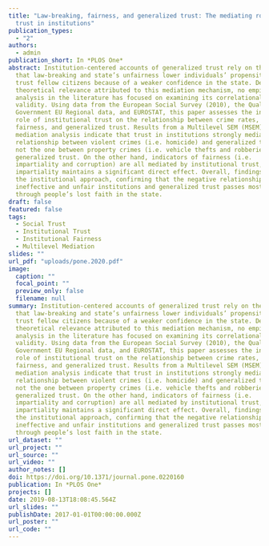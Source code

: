 ```yaml
---
title: "Law-breaking, fairness, and generalized trust: The mediating role of
  trust in institutions"
publication_types:
  - "2"
authors:
  - admin
publication_short: In *PLOS One*
abstract: Institution-centered accounts of generalized trust rely on the idea
  that law-breaking and state’s unfairness lower individuals’ propensity to
  trust fellow citizens because of a weaker confidence in the state. Despite the
  theoretical relevance attributed to this mediation mechanism, no empirical
  analysis in the literature has focused on examining its correlational
  validity. Using data from the European Social Survey (2010), the Quality of
  Government EU Regional data, and EUROSTAT, this paper assesses the intervening
  role of institutional trust on the relationship between crime rates, state’s
  fairness, and generalized trust. Results from a Multilevel SEM (MSEM)
  mediation analysis indicate that trust in institutions strongly mediates the
  relationship between violent crimes (i.e. homicide) and generalized trust but
  not the one between property crimes (i.e. vehicle thefts and robberies) and
  generalized trust. On the other hand, indicators of fairness (i.e.
  impartiality and corruption) are all mediated by institutional trust, though
  impartiality maintains a significant direct effect. Overall, findings support
  the institutional approach, confirming that the negative relationship between
  ineffective and unfair institutions and generalized trust passes mostly
  through people’s lost faith in the state.
draft: false
featured: false
tags:
  - Social Trust
  - Institutional Trust
  - Institutional Fairness
  - Multilevel Mediation
slides: ""
url_pdf: "uploads/pone.2020.pdf"
image:
  caption: ""
  focal_point: ""
  preview_only: false
  filename: null
summary: Institution-centered accounts of generalized trust rely on the idea
  that law-breaking and state’s unfairness lower individuals’ propensity to
  trust fellow citizens because of a weaker confidence in the state. Despite the
  theoretical relevance attributed to this mediation mechanism, no empirical
  analysis in the literature has focused on examining its correlational
  validity. Using data from the European Social Survey (2010), the Quality of
  Government EU Regional data, and EUROSTAT, this paper assesses the intervening
  role of institutional trust on the relationship between crime rates, state’s
  fairness, and generalized trust. Results from a Multilevel SEM (MSEM)
  mediation analysis indicate that trust in institutions strongly mediates the
  relationship between violent crimes (i.e. homicide) and generalized trust but
  not the one between property crimes (i.e. vehicle thefts and robberies) and
  generalized trust. On the other hand, indicators of fairness (i.e.
  impartiality and corruption) are all mediated by institutional trust, though
  impartiality maintains a significant direct effect. Overall, findings support
  the institutional approach, confirming that the negative relationship between
  ineffective and unfair institutions and generalized trust passes mostly
  through people’s lost faith in the state.
url_dataset: ""
url_project: ""
url_source: ""
url_video: ""
author_notes: []
doi: https://doi.org/10.1371/journal.pone.0220160
publication: In *PLOS One*
projects: []
date: 2019-08-13T18:08:45.564Z
url_slides: ""
publishDate: 2017-01-01T00:00:00.000Z
url_poster: ""
url_code: ""
---
```

<script type='text/javascript' src='https://d1bxh8uas1mnw7.cloudfront.net/assets/embed.js'></script>

<div data-badge-details="right" data-badge-type="large-donut" data-doi="https://doi.org/10.1371/journal.pone.0220160" data-hide-no-mentions="true" class="altmetric-embed"></div>
